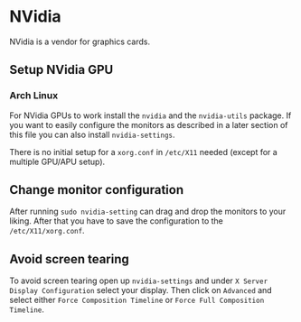 # NVidia

NVidia is a vendor for graphics cards.

## Setup NVidia GPU

### Arch Linux

For NVidia GPUs to work install the `nvidia` and the `nvidia-utils` package.
If you want to easily configure the monitors as described in a later section of
this file you can also install `nvidia-settings`.

There is no initial setup for a `xorg.conf` in `/etc/X11` needed
(except for a multiple GPU/APU setup).

## Change monitor configuration

After running `sudo nvidia-setting` can drag and drop the monitors to your
liking.
After that you have to save the configuration to the `/etc/X11/xorg.conf`.

## Avoid screen tearing

To avoid screen tearing open up `nvidia-settings` and under
`X Server Display Configuration` select your display.
Then click on `Advanced` and select either `Force Composition Timeline` or
`Force Full Composition Timeline`.
